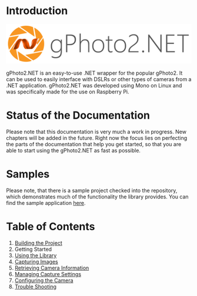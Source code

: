 # Introduction

![gPhoto2.NET Logo](https://github.com/lecode-official/gphoto2-dotnet/blob/master/Documentation/Images/Banner.png "gPhoto2.NET Logo")

gPhoto2.NET is an easy-to-use .NET wrapper for the popular gPhoto2. It can be used to easily interface with DSLRs or other types of cameras from a
.NET application. gPhoto2.NET was developed using Mono on Linux and was specifically made for the use on Raspberry Pi.

# Status of the Documentation

Please note that this documentation is very much a work in progress. New chapters will be added in the future. Right now the focus lies on
perfecting the parts of the documentation that help you get started, so that you are able to start using the gPhoto2.NET as fast as possible.

# Samples

Please note, that there is a sample project checked into the repository, which demonstrates much of the functionality the library provides.
You can find the sample application [here](https://github.com/lecode-official/gphoto2-dotnet/tree/master/Samples).

# Table of Contents

1. [Building the Project](https://github.com/lecode-official/gphoto2-dotnet/blob/master/Documentation/BuildGuide.md)
2. Getting Started
  1. [Using the Library](https://github.com/lecode-official/gphoto2-dotnet/blob/master/Documentation/LibraryUsage.md)
  2. [Capturing Images](https://github.com/lecode-official/gphoto2-dotnet/blob/master/Documentation/ImageCapturing.md)
  3. [Retrieving Camera Information](https://github.com/lecode-official/gphoto2-dotnet/blob/master/Documentation/CameraInformation.md)
  4. [Managing Capture Settings](https://github.com/lecode-official/gphoto2-dotnet/blob/master/Documentation/CaptureSettings.md)
  5. [Configuring the Camera](https://github.com/lecode-official/gphoto2-dotnet/blob/master/Documentation/CameraConfiguration.md)
3. [Trouble Shooting](https://github.com/lecode-official/gphoto2-dotnet/blob/master/Documentation/TroubleShooting.md)